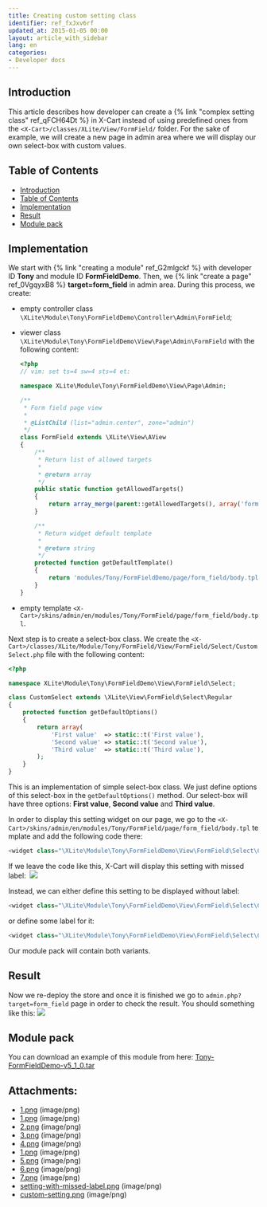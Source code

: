 ```yaml
---
title: Creating custom setting class
identifier: ref_fxJxv6rf
updated_at: 2015-01-05 00:00
layout: article_with_sidebar
lang: en
categories:
- Developer docs
---
```


## Introduction

This article describes how developer can create a {% link "complex setting class" ref_qFCH64Dt %} in X-Cart instead of using predefined ones from the `<X-Cart>/classes/XLite/View/FormField/` folder. For the sake of example, we will create a new page in admin area where we will display our own select-box with custom values.

## Table of Contents

*   [Introduction](#introduction)
*   [Table of Contents](#table-of-contents)
*   [Implementation](#implementation)
*   [Result](#result)
*   [Module pack](#module-pack)

## Implementation

We start with {% link "creating a module" ref_G2mlgckf %} with developer ID **Tony** and module ID **FormFieldDemo**. Then, we {% link "create a page" ref_0VgqyxB8 %} **target=form_field** in admin area. During this process, we create:

*   empty controller class `\XLite\Module\Tony\FormFieldDemo\Controller\Admin\FormField`;
*   viewer class `\XLite\Module\Tony\FormFieldDemo\View\Page\Admin\FormField` with the following content:

    ```php
    <?php
    // vim: set ts=4 sw=4 sts=4 et:

    namespace XLite\Module\Tony\FormFieldDemo\View\Page\Admin;

    /**
     * Form field page view
     *
     * @ListChild (list="admin.center", zone="admin")
     */
    class FormField extends \XLite\View\AView
    {
        /**
         * Return list of allowed targets
         *
         * @return array
         */
        public static function getAllowedTargets()
        {
            return array_merge(parent::getAllowedTargets(), array('form_field'));
        }

        /**
         * Return widget default template
         *
         * @return string
         */
        protected function getDefaultTemplate()
        {
            return 'modules/Tony/FormFieldDemo/page/form_field/body.tpl';
        }
    }
    ```

*   empty template `<X-Cart>/skins/admin/en/modules/Tony/FormField/page/form_field/body.tpl`.

Next step is to create a select-box class. We create the `<X-Cart>/classes/XLite/Module/Tony/FormField/View/FormField/Select/CustomSelect.php` file with the following content: 

```php
<?php

namespace XLite\Module\Tony\FormFieldDemo\View\FormField\Select;

class CustomSelect extends \XLite\View\FormField\Select\Regular
{
    protected function getDefaultOptions()
    {
        return array(
            'First value'  => static::t('First value'),
            'Second value' => static::t('Second value'),
            'Third value'  => static::t('Third value'),
        );
    }
}
```

This is an implementation of simple select-box class. We just define options of this select-box in the `getDefaultOptions()` method. Our select-box will have three options: **First value**, **Second value** and **Third value**.

In order to display this setting widget on our page, we go to the `<X-Cart>/skins/admin/en/modules/Tony/FormField/page/form_field/body.tpl` template and add the following code there: 

```php
<widget class="\XLite\Module\Tony\FormFieldDemo\View\FormField\Select\CustomSelect" />
```

If we leave the code like this, X-Cart will display this setting with missed label: 
![]({{site.baseurl}}/attachments/1048617/8356169.png)

Instead, we can either define this setting to be displayed without label: 

```php
<widget class="\XLite\Module\Tony\FormFieldDemo\View\FormField\Select\CustomSelect" fieldOnly="true" />
```

or define some label for it: 

```php
<widget class="\XLite\Module\Tony\FormFieldDemo\View\FormField\Select\CustomSelect" label="Some label" />
```

Our module pack will contain both variants.

## Result

Now we re-deploy the store and once it is finished we go to `admin.php?target=form_field` page in order to check the result. You should something like this: ![]({{site.baseurl}}/attachments/1048617/8356170.png)

## Module pack

You can download an example of this module from here: [Tony-FormFieldDemo-v5_1_0.tar]({{site.baseurl}}/attachments/modules/Tony-FormFieldDemo-v5_1_0.tar)

## Attachments:

* [1.png]({{site.baseurl}}/attachments/1048617/1572866.png) (image/png)
* [1.png]({{site.baseurl}}/attachments/1048617/1572870.png) (image/png)
* [2.png]({{site.baseurl}}/attachments/1048617/1572867.png) (image/png)
* [3.png]({{site.baseurl}}/attachments/1048617/1572868.png) (image/png)
* [4.png]({{site.baseurl}}/attachments/1048617/1572869.png) (image/png)
* [1.png]({{site.baseurl}}/attachments/1048617/1572865.png) (image/png)
* [5.png]({{site.baseurl}}/attachments/1048617/1572871.png) (image/png)
* [6.png]({{site.baseurl}}/attachments/1048617/1572872.png) (image/png)
* [7.png]({{site.baseurl}}/attachments/1048617/1572873.png) (image/png)
* [setting-with-missed-label.png]({{site.baseurl}}/attachments/1048617/8356169.png) (image/png)
* [custom-setting.png]({{site.baseurl}}/attachments/1048617/8356170.png) (image/png)